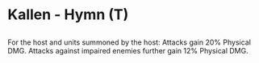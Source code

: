 # Kallen - Hymn (T)

## 

For the host and units summoned by the host: Attacks gain 20% Physical DMG. Attacks against impaired enemies further gain 12% Physical DMG.